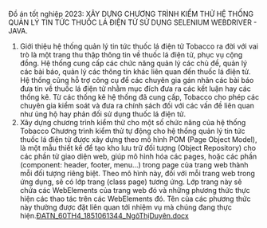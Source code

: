 Đồ án tốt nghiệp 2023: XÂY DỰNG CHƯƠNG TRÌNH KIỂM THỬ HỆ THỐNG QUẢN LÝ TIN TỨC THUỐC LÁ ĐIỆN TỬ SỬ DỤNG SELENIUM WEBDRIVER - JAVA.
1. Giới thiệu hệ thống quản lý tin tức thuốc lá điện tử 
Tobacco ra đời với vai trò là một trang thu thập thông tin về thuốc lá điện tử, phục vụ cộng đồng. Hệ thống cung cấp các chức năng quản lý các chủ đề, quản lý các bài báo, quản lý các thông tin khác liên quan đến thuốc lá điện tử. Hệ thống cũng hỗ trợ công cụ để các chuyên gia gán nhãn các bài báo đưa tin về thuốc lá điện tử nhằm mục đích đưa ra các kết luận hay các thống kê. Từ các thống kê hệ thống đã cung cấp, Tobacco cho phép các chuyên gia kiểm soát và đưa ra chính sách đối với các vấn đề liên quan như ủng hộ hay phản đối sử dụng thuốc lá điện tử. 
2. Xây dựng chương trình kiểm thử cho một số chức năng của hệ thống Tobacco
Chương trình kiểm thử tự động cho hệ thống quản lý tin tức thuốc lá điện tử được xây dựng theo mô hình POM (Page Object Model), là một mẫu thiết kế để tạo kho lưu trữ đối tượng (Object Repository) cho các phần tử giao diện web, giúp mô hình hóa các pages, hoặc các phần (component: header, footer, menu…) trong page của trang web thành mỗi đối tượng riêng biệt. Theo mô hình này, đối với mỗi trang web trong ứng dụng, sẽ có lớp trang (class page) tương ứng. Lớp trang này sẽ chứa các WebElements của trang web đó và những phương thức thực hiện các thao tác trên các WebElements đó. Tên của các phương thức này thường được đặt liên quan tới nhiệm vụ mà chúng đang thực hiện.[ĐATN_60TH4_1851061344_NgôThịDuyên.docx](https://github.com/nduyen2882/DATN_Autotest_SeleniumWebdriver/files/15463554/DATN_60TH4_1851061344_NgoTh.Duyen.docx)

